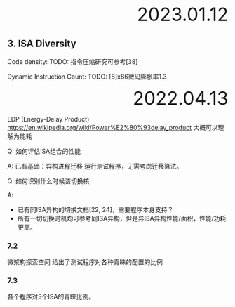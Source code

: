 <div style="text-align:right; font-size:3em;">2023.01.12</div>

## 3. ISA Diversity

Code density: TODO: 指令压缩研究可参考[38]

Dynamic Instruction Count: TODO: [8]x86微码膨胀率1.3

<div style="text-align:right; font-size:3em;">2022.04.13</div>

EDP (Energy-Delay Product)
https://en.wikipedia.org/wiki/Power%E2%80%93delay_product
大概可以理解为能耗

Q: 如何评估ISA组合的性能

A: 已有基础：异构进程迁移
运行测试程序，无需考虑迁移算法。

Q: 如何识别什么时候该切换核

A:

* 已有同ISA异构的切换文档[22, 24]，需要程序本身支持？
* 所有一切切换时机均可参考同ISA异构，但是异ISA异构性能/面积，性能/功耗更高。

### 7.2

微架构探索空间
给出了测试程序对各种青睐的配置的比例

### 7.3

各个程序对3个ISA的青睐比例。
